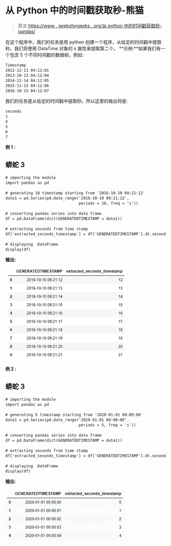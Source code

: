 # 从 Python 中的时间戳获取秒-熊猫

> 原文:[https://www . geeksforgeeks . org/从 python 中的时间戳获取秒-pandas/](https://www.geeksforgeeks.org/get-seconds-from-timestamp-in-python-pandas/)

在这个程序中，我们的任务是用 python 创建一个程序，从给定的时间戳中提取秒。我们将使用 DataTime 对象的 s 属性来提取第二个。
**示例:**如果我们有一个包含 5 个不同时间戳的数据帧，例如:

```
Timestamp
2012-12-11 04:12:01
2013-10-13 04:12:04
2014-12-14 04:12:05
2015-11-15 04:12:06
2016-10-15 04:12:07
```

我们的任务是从给定的时间戳中提取秒。所以这里的输出将是:

```
seconds
1
4
5
6
7
```

**例 1 :**

## 蟒蛇 3

```
# importing the module
import pandas as pd

# generating 10 timestamp starting from '2016-10-10 09:21:12'
date1 = pd.Series(pd.date_range('2016-10-10 09:21:12',
                                periods = 10, freq = 's'))

# converting pandas series into data frame
df = pd.DataFrame(dict(GENERATEDTIMESTAMP = date1))

# extracting seconds from time stamp
df['extracted_seconds_timestamp'] = df['GENERATEDTIMESTAMP'].dt.second

# displaying  DataFrame
display(df)
```

**输出:**

![](img/9e45b4cf6d288cd9c8c385ce76d39c44.png)

**例 2 :**

## 蟒蛇 3

```
# importing the module
import pandas as pd

# generating 5 timestamp starting from '2020-01-01 00:00:00'
date1 = pd.Series(pd.date_range('2020-01-01 00:00:00',
                                periods = 5, freq = 's'))

# converting pandas series into data frame
df = pd.DataFrame(dict(GENERATEDTIMESTAMP = date1))

# extracting seconds from time stamp
df['extracted_seconds_timestamp'] = df['GENERATEDTIMESTAMP'].dt.second

# displaying  DataFrame
display(df)
```

**输出:**

![](img/37d7a54d2460174160336d134fcd819e.png)